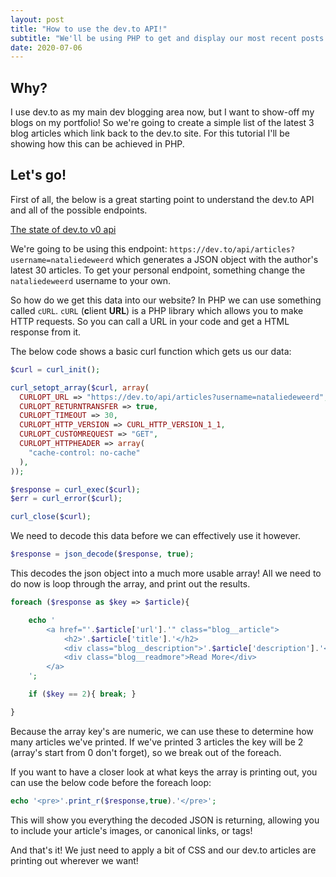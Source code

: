 ```yaml
---
layout: post
title: "How to use the dev.to API!"
subtitle: "We'll be using PHP to get and display our most recent posts."
date: 2020-07-06
---
```


## Why?

I use dev.to as my main dev blogging area now, but I want to show-off my blogs on my portfolio! So we're going to create a simple list of the latest 3 blog articles which link back to the dev.to site. For this tutorial I'll be showing how this can be achieved in PHP.

## Let's go!

First of all, the below is a great starting point to understand the dev.to API and all of the possible endpoints.

<a href="https://dev.to/alfredosalzillo/the-state-of-devto-v0-api-1o2">The state of dev.to v0 api</a>

We're going to be using this endpoint: `https://dev.to/api/articles?username=nataliedeweerd` which generates a JSON object with the author's latest 30 articles. To get your personal endpoint, something change the `nataliedeweerd` username to your own.

So how do we get this data into our website? In PHP we can use something called `cURL`. `cURL` (**c**lient **URL**) is a PHP library which allows you to make HTTP requests. So you can call a URL in your code and get a HTML response from it.

The below code shows a basic curl function which gets us our data:

```php
$curl = curl_init();

curl_setopt_array($curl, array(
  CURLOPT_URL => "https://dev.to/api/articles?username=nataliedeweerd",
  CURLOPT_RETURNTRANSFER => true,
  CURLOPT_TIMEOUT => 30,
  CURLOPT_HTTP_VERSION => CURL_HTTP_VERSION_1_1,
  CURLOPT_CUSTOMREQUEST => "GET",
  CURLOPT_HTTPHEADER => array(
    "cache-control: no-cache"
  ),
));

$response = curl_exec($curl);
$err = curl_error($curl);

curl_close($curl);
```

We need to decode this data before we can effectively use it however. 

```php
$response = json_decode($response, true); 
```

This decodes the json object into a much more usable array! All we need to do now is loop through the array, and print out the results.

```php
foreach ($response as $key => $article){

	echo '
		<a href="'.$article['url'].'" class="blog__article">
			<h2>'.$article['title'].'</h2>
			<div class="blog__description">'.$article['description'].'</div>
			<div class="blog__readmore">Read More</div>
		</a>
	';

	if ($key == 2){ break; }

}
```

Because the array key's are numeric, we can use these to determine how many articles we've printed. If we've printed 3 articles the key will be 2 (array's start from 0 don't forget), so we break out of the foreach.

If you want to have a closer look at what keys the array is printing out, you can use the below code before the foreach loop:

```php
echo '<pre>'.print_r($response,true).'</pre>';
```

This will show you everything the decoded JSON is returning, allowing you to include your article's images, or canonical links, or tags!

And that's it! We just need to apply a bit of CSS and our dev.to articles are printing out wherever we want!